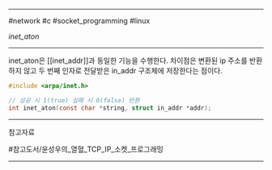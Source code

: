 
---

#network #c #socket_programming #linux

*inet_aton*

---

inet_aton은 [[inet_addr]]과 동일한 기능을 수행한다. 차이점은 변환된 ip 주소를 반환하지 않고 두 번째 인자로 전달받은 in_addr 구조체에 저장한다는 점이다.

```C
#include <arpa/inet.h>

// 성공 시 1(true) 실패 시 0(false) 반환
int inet_aton(const char *string, struct in_addr *addr);
```

---

참고자료

#참고도서/윤성우의_열혈_TCP_IP_소켓_프로그래밍

---